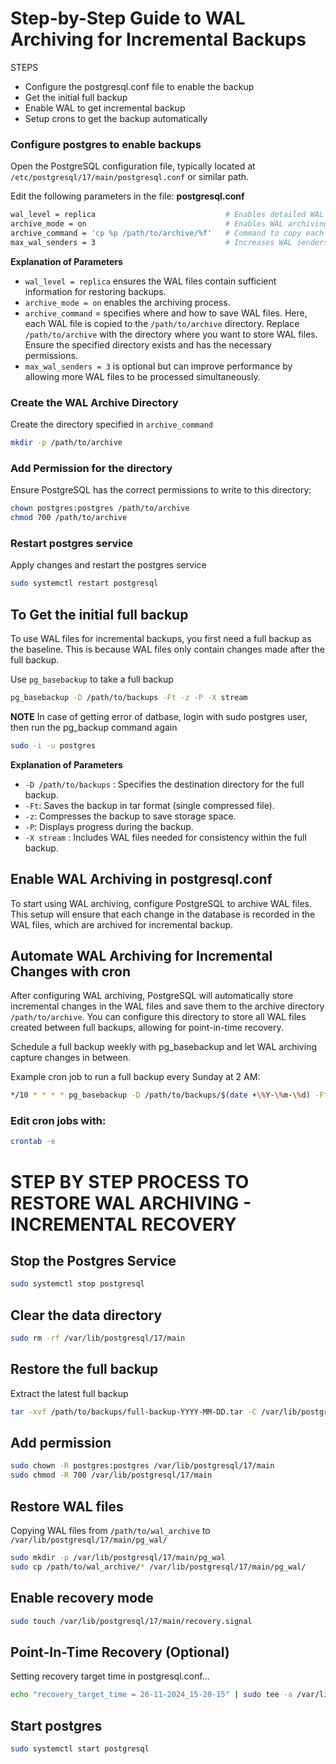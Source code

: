 # Step-by-Step Guide to WAL Archiving for Incremental Backups
STEPS
- Configure the postgresql.conf file to enable the backup
- Get the initial full backup
- Enable WAL to get incremental backup
- Setup crons to get the backup automatically

### Configure postgres to enable backups

Open the PostgreSQL configuration file, typically located at `/etc/postgresql/17/main/postgresql.conf` or similar path.

Edit the following parameters in the file:
**postgresql.conf**

```bash
wal_level = replica                             # Enables detailed WAL logging necessary for backups
archive_mode = on                               # Enables WAL archiving
archive_command = 'cp %p /path/to/archive/%f'   # Command to copy each WAL file to an archive directory
max_wal_senders = 3                             # Increases WAL senders (optional but useful for larger setups)

```
**Explanation of Parameters**
- `wal_level = replica` ensures the WAL files contain sufficient information for restoring backups.
- `archive_mode = on` enables the archiving process.
- `archive_command` = specifies where and how to save WAL files. Here, each WAL file is copied to the `/path/to/archive` directory. Replace `/path/to/archive` with the directory where you want to store WAL files. Ensure the specified directory exists and has the necessary permissions.
- `max_wal_senders = 3`  is optional but can improve performance by allowing more WAL files to be processed simultaneously.

### Create the WAL Archive Directory

Create the directory specified in `archive_command`
```bash
mkdir -p /path/to/archive
```

### Add Permission for the directory
Ensure PostgreSQL has the correct permissions to write to this directory:

```bash
chown postgres:postgres /path/to/archive
chmod 700 /path/to/archive
```

### Restart postgres service
Apply changes and restart the postgres service

```bash
sudo systemctl restart postgresql
```

## To Get the initial full backup

To use WAL files for incremental backups, you first need a full backup as the baseline. This is because WAL files only contain changes made after the full backup.

Use `pg_basebackup` to take a full backup
```bash
pg_basebackup -D /path/to/backups -Ft -z -P -X stream
```

**NOTE**
In case of getting error of datbase, login with sudo postgres user, then run the pg_backup command again
```bash
sudo -i -u postgres
```

**Explanation of Parameters**
- `-D /path/to/backups` : Specifies the destination directory for the full backup.
- `-Ft`: Saves the backup in tar format (single compressed file).
- `-z`: Compresses the backup to save storage space.
- `-P`: Displays progress during the backup.
- `-X stream` : Includes WAL files needed for consistency within the full backup.


## Enable WAL Archiving in postgresql.conf

To start using WAL archiving, configure PostgreSQL to archive WAL files. This setup will ensure that each change in the database is recorded in the WAL files, which are archived for incremental backup.


## Automate WAL Archiving for Incremental Changes with cron
After configuring WAL archiving, PostgreSQL will automatically store incremental changes in the WAL files and save them to the archive directory `/path/to/archive`. You can configure this directory to store all WAL files created between full backups, allowing for point-in-time recovery.

Schedule a full backup weekly with pg_basebackup and let WAL archiving capture changes in between.

Example cron job to run a full backup every Sunday at 2 AM:
```bash
*/10 * * * * pg_basebackup -D /path/to/backups/$(date +\%Y-\%m-\%d) -Ft -z -P -X stream
```

### Edit cron jobs with:
```bash 
crontab -e
```

# STEP BY STEP PROCESS TO RESTORE WAL ARCHIVING - INCREMENTAL RECOVERY

## Stop the Postgres Service
```bash
sudo systemctl stop postgresql
```

## Clear the data directory

```bash
sudo rm -rf /var/lib/postgresql/17/main
```

## Restore the full backup
Extract the latest full backup
```bash
tar -xvf /path/to/backups/full-backup-YYYY-MM-DD.tar -C /var/lib/postgresql/17/main
```
## Add permission 
```bash
sudo chown -R postgres:postgres /var/lib/postgresql/17/main
sudo chmod -R 700 /var/lib/postgresql/17/main
```

## Restore WAL files
Copying WAL files from `/path/to/wal_archive` to `/var/lib/postgresql/17/main/pg_wal/`
```bash
sudo mkdir -p /var/lib/postgresql/17/main/pg_wal
sudo cp /path/to/wal_archive/* /var/lib/postgresql/17/main/pg_wal/
```

## Enable recovery mode
```bash
sudo touch /var/lib/postgresql/17/main/recovery.signal
```

## Point-In-Time Recovery (Optional)
Setting recovery target time in postgresql.conf...
```bash
echo "recovery_target_time = 26-11-2024_15-20-15" | sudo tee -a /var/lib/postgresql/17/main/postgresql.conf > /dev/null
```

## Start postgres
```bash
sudo systemctl start postgresql
```